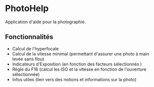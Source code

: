 # PhotoHelp
Application d'aide pour la photographie.

<h2> Fonctionnalités</h2>

- Calcul de l'hyperfocale
- Calcul de la vitesse minimal (permettant d'assurer une photo à main levée sans flou)
- Indicateurs d'Exposition (en fonction des facteurs sélectionnés )
- Règle du F16 (calcul les ISO et la vitesse en fonction de l'ouverture sélectionnée)
- Infos utiles (lien vers des notions et informations sur la photo)
